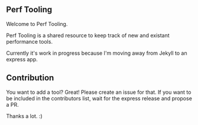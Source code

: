 ## Perf Tooling

Welcome to Perf Tooling.

Perf Tooling is a shared resource to keep track of new and existant performance tools.

Currently it's work in progress because I'm moving away from Jekyll to an express app. 

## Contribution

You want to add a tool? Great! Please create an issue for that.
If you want to be included in the contributors list, wait for the express release and propose a PR.

Thanks a lot. :)
